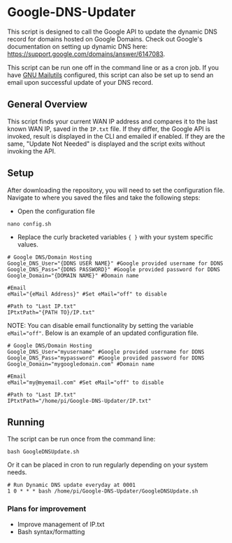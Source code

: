 # Google-DNS-Updater

This script is designed to call the Google API to update the dynamic DNS record for domains hosted on Google Domains. Check out Google's documentation on setting up dynamic DNS here: https://support.google.com/domains/answer/6147083.

This script can be run one off in the command line or as a cron job. If you have [GNU Mailutils](https://mailutils.org) configured, this script can also be set up to send an email upon successful update of your DNS record.

## General Overview

This script finds your current WAN IP address and compares it to the last known WAN IP, saved in the `IP.txt` file. If they differ, the Google API is invoked, result is displayed in the CLI and emailed if enabled. If they are the same, "Update Not Needed" is displayed and the script exits without invoking the API.

## Setup
After downloading the repository, you will need to set the configuration file. Navigate to where you saved the files and take the following steps:

* Open the configuration file

```shell
nano config.sh
```

* Replace the curly bracketed variables `{ }` with your system specific values.

```shell
# Google DNS/Domain Hosting
Google_DNS_User="{DDNS USER NAME}" #Google provided username for DDNS
Google_DNS_Pass="{DDNS PASSWORD}" #Google provided password for DDNS
Google_Domain="{DOMAIN NAME}" #Domain name

#Email
eMail="{eMail Address}" #Set eMail="off" to disable

#Path to "Last IP.txt"
IPtxtPath="{PATH TO}/IP.txt"
```
NOTE: You can disable email functionality by setting the variable `eMail="off"`.
Below is an example of an updated configuration file.

```shell
# Google DNS/Domain Hosting
Google_DNS_User="myusername" #Google provided username for DDNS
Google_DNS_Pass="mypassword" #Google provided password for DDNS
Google_Domain="mygoogledomain.com" #Domain name

#Email
eMail="my@myemail.com" #Set eMail="off" to disable

#Path to "Last IP.txt"
IPtxtPath="/home/pi/Google-DNS-Updater/IP.txt"
```

## Running

The script can be run once from the command line:

```shell
bash GoogleDNSUpdate.sh
```

Or it can be placed in cron to run regularly depending on your system needs. 

```shell
# Run Dynamic DNS update everyday at 0001
1 0 * * * bash /home/pi/Google-DNS-Updater/GoogleDNSUpdate.sh
```

### Plans for improvement
* Improve management of IP.txt
* Bash syntax/formatting
